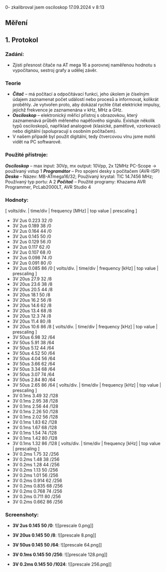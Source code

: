 0- zkalibroval jsem osciloskop 17.09.2024 v 8:13

## Měření
## 1. Protokol

### Zadání:
- Zjisti přesnost čítače na AT mega 16 a porovnej naměřenou hodnotu s vypočítanou, sestroj
grafy a udělej závěr.

### Teorie
- ***Čítač*** – má počítací a odpočítávací funkci, jeho úkolem je číselným údajem zaznamenat počet
událostí nebo procesů a informovat, kolikrát proběhly. Je vytvořen proto, aby dokázal rychle
čítat elektrické impulsy, jejichž frekvence je zaznamenána v kHz, MHz a GHz.
- ***Osciloskop*** – elektronický měřicí přístroj s obrazovkou, který zaznamenává průběh měřeného
napěťového signálu. Existuje několik typů osciloskopů, například analogové (klasické,
paměťové, vzorkovací) nebo digitální (spolupracují s osobním počítačem).
- V našem případě byl použit digitální, tedy čtvercovou vlnu jsme mohli vidět na PC
softwarově. 

### Použité přístroje:
***Osciloskop*** – max input: 30Vp, mx output: 10Vpp, 2x 12MHz PC-Scope -> používaný vstup 1
***Programátor*** – Pro spojení desky s počítačem (AVR-ISP)
***Deska*** – Název: MB-ATmega16/32; Používaný krystal: TIC 14.7456 MHz; Používaný typ portu: A 2
***Počítač*** – Použité programy: Khazama AVR Programmer, PcLab2000LT, AVR Studio 4

### Hodnoty:
[ volts/div. | time/div | frequency [MHz] | top value | prescaling ]
- 3V 2us 0.223 32 /0
- 3V 2us 0.189 38 /0
- 3V 2us 0.164 44 /0
- 3V 2us 0.145 50 /0
- 3V 2us 0.129 56 /0
- 3V 2us 0.117 62 /0
- 3V 2us 0.107 68 /0
- 3V 2us 0.098 74 /0
- 3V 2us 0.091 80 /0
- 3V 2us 0.085 86 /0
[ volts/div. | time/div | frequency [kHz] | top value | prescaling ]
- 3V 20us 27.9 32 /8
- 3V 20us 23.6 38 /8
- 3V 20us 20.5 44 /8
- 3V 20us 18.1 50 /8
- 3V 20us 16.2 56 /8
- 3V 20us 14.6 62 /8
- 3V 20us 13.4 68 /8
- 3V 20us 12.3 74 /8
- 3V 20us 11.4 80 /8
- 3V 20us 10.6 86 /8
[ volts/div. | time/div | frequency [kHz] | top value | prescaling ]
- 3V 50us 6.98 32 /64
- 3V 50us 5.91 38 /64
- 3V 50us 5.12 44 /64
- 3V 50us 4.52 50 /64
- 3V 50us 4.04 56 /64
- 3V 50us 3.66 62 /64
- 3V 50us 3.34 68 /64
- 3V 50us 3.07 74 /64
- 3V 50us 2.84 80 /64
- 3V 50us 2.65 86 /64
[ volts/div. | time/div | frequency [kHz] | top value | prescaling ]
- 3V 0.1ms 3.49 32 /128
- 3V 0.1ms 2.95 38 /128
- 3V 0.1ms 2.56 44 /128
- 3V 0.1ms 2.26 50 /128
- 3V 0.1ms 2.02 56 /128
- 3V 0.1ms 1.83 62 /128
- 3V 0.1ms 1.67 68 /128
- 3V 0.1ms 1.54 74 /128
- 3V 0.1ms 1.42 80 /128
- 3V 0.1ms 1.32 86 /128
[ volts/div. | time/div | frequency [kHz] | top value | prescaling ]
- 3V 0.2ms 1.75 32 /256
- 3V 0.2ms 1.48 38 /256
- 3V 0.2ms 1.28 44 /256
- 3V 0.2ms 1.13 50 /256
- 3V 0.2ms 1.01 56 /256
- 3V 0.2ms 0.914 62 /256
- 3V 0.2ms 0.835 68 /256
- 3V 0.2ms 0.768 74 /256
- 3V 0.2ms 0.711 80 /256
- 3V 0.2ms 0.662 86 /256

### Screenshoty:
- **3V 2us 0.145 50 /0**:
  ![[prescale 0.png]]

- **3V 20us 0.145 50 /8**:
	![[prescale 8.png]]

- **3V 50us 0.145 50 /64**:
	![[prescale 64.png]]

- **3V 0.1ms 0.145 50 /256**:
	![[prescale 128.png]]

- **3V 0.2ms 0.145 50 /1024**:
	![[prescale 256.png]]

